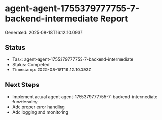 # agent-agent-1755379777755-7-backend-intermediate Report

Generated: 2025-08-18T16:12:10.093Z

## Status
- Task: agent-agent-1755379777755-7-backend-intermediate
- Status: Completed
- Timestamp: 2025-08-18T16:12:10.093Z

## Next Steps
- Implement actual agent-agent-1755379777755-7-backend-intermediate functionality
- Add proper error handling
- Add logging and monitoring
